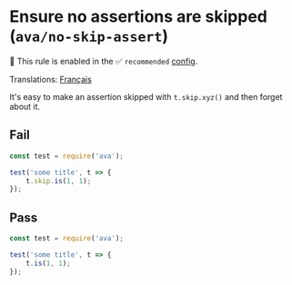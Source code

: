 # Ensure no assertions are skipped (`ava/no-skip-assert`)

💼 This rule is enabled in the ✅ `recommended` [config](https://github.com/avajs/eslint-plugin-ava#recommended-config).

<!-- end auto-generated rule header -->

Translations: [Français](https://github.com/avajs/ava-docs/blob/main/fr_FR/related/eslint-plugin-ava/docs/rules/no-skip-assert.md)

It's easy to make an assertion skipped with `t.skip.xyz()` and then forget about it.

## Fail

```js
const test = require('ava');

test('some title', t => {
	t.skip.is(1, 1);
});
```

## Pass

```js
const test = require('ava');

test('some title', t => {
	t.is(1, 1);
});
```
